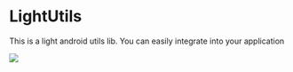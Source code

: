 # LightUtils
This is a light android utils lib.
You can easily integrate into your application

<img src="https://github.com/ls1110924/LightUtils/blob/master/Extra/demo.gif"/>
